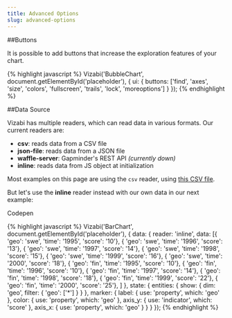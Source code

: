 ```yaml
---
title: Advanced Options
slug: advanced-options
---
```


##Buttons

It is possible to add buttons that increase the exploration features of your chart.

<div id="advanced-placeholder" class="vizabi-placeholder"></div>

{% highlight javascript %}
Vizabi('BubbleChart', document.getElementById('placeholder'), { 
	ui: {
	    buttons: ['find', 'axes', 'size', 'colors',
	    		  'fullscreen', 'trails', 'lock', 'moreoptions']
	}
});
{% endhighlight %}

##Data Source

Vizabi has multiple readers, which can read data in various formats. Our current readers are:

- **csv**: reads data from a CSV file
- **json-file**: reads data from a JSON file
- **waffle-server**: Gapminder's REST API *(currently down)*
- **inline**: reads data from JS object at initialization

Most examples on this page are using the `csv` reader, using [this CSV file](http://static.gapminderdev.org/vizabi/waffles/en/basic-indicators.csv).

But let's use the **inline** reader instead with our own data in our next example:

<div id="advanced-placeholder2" class="vizabi-placeholder"></div>

<a onclick='openAdvancedExample2()' class="button code-btn"><i class='fa fa-codepen'></i> Codepen</a>

{% highlight javascript %}
Vizabi('BarChart', document.getElementById('placeholder'), {
	data: {
		reader: 'inline',
		data: [{ 'geo': 'swe', 'time': '1995', 'score': '10'},
			   { 'geo': 'swe', 'time': '1996', 'score': '13'},
			   { 'geo': 'swe', 'time': '1997', 'score': '14'},
			   { 'geo': 'swe', 'time': '1998', 'score': '15'},
			   { 'geo': 'swe', 'time': '1999', 'score': '16'},
			   { 'geo': 'swe', 'time': '2000', 'score': '18'},
			   { 'geo': 'fin', 'time': '1995', 'score': '10'},
			   { 'geo': 'fin', 'time': '1996', 'score': '10'},
			   { 'geo': 'fin', 'time': '1997', 'score': '14'},
			   { 'geo': 'fin', 'time': '1998', 'score': '18'},
			   { 'geo': 'fin', 'time': '1999', 'score': '22'},
			   { 'geo': 'fin', 'time': '2000', 'score': '25'},
 		]
	},
	state: {
		entities: {
            show: {
                dim: 'geo',
                filter: {
                    'geo': ['*']
                }
            }
        },
        marker: {
            label: {
                use: 'property',
                which: 'geo'
            },
            color: {
                use: 'property',
                which: 'geo'
            },
            axis_y: {
                use: 'indicator',
                which: 'score'
            },
            axis_x: {
                use: 'property',
                which: 'geo'
            }
        }
	}
});
{% endhighlight %}

<script defer>

function openAdvancedExample2() {
	viewOnCodepen("Inline Reader", "Vizabi('BarChart',document.getElementById('placeholder'),{data:{reader:'inline',data:[{'geo':'swe','time':'1995','score':'10'},{'geo':'swe','time':'1996','score':'13'},{'geo':'swe','time':'1997','score':'14'},{'geo':'swe','time':'1998','score':'15'},{'geo':'swe','time':'1999','score':'16'},{'geo':'swe','time':'2000','score':'18'},{'geo':'fin','time':'1995','score':'10'},{'geo':'fin','time':'1996','score':'10'},{'geo':'fin','time':'1997','score':'14'},{'geo':'fin','time':'1998','score':'18'},{'geo':'fin','time':'1999','score':'22'},{'geo':'fin','time':'2000','score':'25'},]},state:{entities:{show:{dim:'geo',filter:{'geo':['*']}}},marker:{label:{use:'property',which:'geo'},color:{use:'property',which:'geo'},axis_y:{use:'indicator',which:'score'},axis_x:{use:'property',which:'geo'}}}});");
}

ready(function() {

	Vizabi('BubbleChart', document.getElementById('advanced-placeholder'), {
		state: {
			time: {
				value: '1980',
				start: '1950',
				end: '2015'
			},
			marker: {
				space: [
					'entities',
					'time'
				],
				type: 'geometry',
				shape: 'circle',
				label: {
					use: 'property',
					which: 'geo.name'
				},
				axis_y: {
					use: 'indicator',
					which: 'u5mr',
					scaleType: 'linear'
				},
				axis_x: {
					use: 'indicator',
					which: 'gdp_pc',
					scaleType: 'log'
				},
				color: {
					use: 'property',
					which: 'geo.name',
					scaleType: 'ordinal',
					allow: {
						names: [
							'!geo.name'
						]
					}
				}
			}
		},
		data: {
			reader: 'csv',
			path: '/preview/data/waffles/dont-panic-poverty.csv'
		},
		ui: {
		    buttons: ['find', 'axes', 'size', 'colors', 'fullscreen', 'trails', 'lock', 'moreoptions']
		}
	});

	Vizabi('BarChart', document.getElementById('advanced-placeholder2'), {
		data: {
			reader: 'inline',
			data: [{ 'geo': "swe", 'time': "1995", 'score': "10"},
				   { 'geo': "swe", 'time': "1996", 'score': "13"},
				   { 'geo': "swe", 'time': "1997", 'score': "14"},
				   { 'geo': "swe", 'time': "1998", 'score': "15"},
				   { 'geo': "swe", 'time': "1999", 'score': "16"},
				   { 'geo': "swe", 'time': "2000", 'score': "18"},
				   { 'geo': "fin", 'time': "1995", 'score': "10"},
				   { 'geo': "fin", 'time': "1996", 'score': "10"},
				   { 'geo': "fin", 'time': "1997", 'score': "14"},
				   { 'geo': "fin", 'time': "1998", 'score': "18"},
				   { 'geo': "fin", 'time': "1999", 'score': "22"},
				   { 'geo': "fin", 'time': "2000", 'score': "25"}
	 		]
		},
		state: {
			time: {
				value: '1995',
				start: '1998',
				end: '2000'
			},
			entities: {
	            show: {
	                dim: "geo",
	                filter: {
	                    "geo": ["*"]
	                }
	            }
	        },
	        marker: {
	            label: {
	                use: "property",
	                which: "geo"
	            },
	            color: {
	                use: "property",
	                which: "geo"
	            },
	            axis_y: {
	                use: "indicator",
	                which: "score"
	            },
	            axis_x: {
	                use: "property",
	                which: "geo"
	            }
	        }
		}
	});

});

</script>